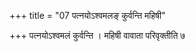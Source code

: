 +++
title = "07 पत्नयोऽश्वमलङ् कुर्वन्ति महिषी"

+++
पत्नयोऽश्वमलं कुर्वन्ति । महिषी वावाता परिवृक्तीति ७